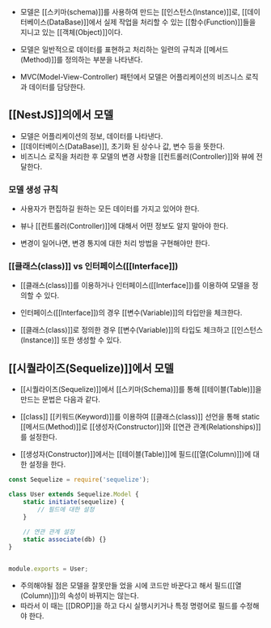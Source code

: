 - 모델은 [[스키마(schema)]]를 사용하여 만드는 [[인스턴스(Instance)]]로, [[데이터베이스(DataBase)]]에서 실제 작업을 처리할 수 있는 [[함수(Function)]]들을 지니고 있는 [[객체(Object)]]이다.
- 모델은 일반적으로 데이터를 표현하고 처리하는 일련의 규칙과 [[메서드(Method)]]를 정의하는 부분을 나타낸다.

- MVC(Model-View-Controller) 패턴에서 모델은 어플리케이션의 비즈니스 로직과 데이터를 담당한다.


## [[NestJS]]의에서 모델

- 모델은 어플리케이션의 정보, 데이터를 나타낸다. 
- [[데이터베이스(DataBase)]], 초기화 된 상수나 값, 변수 등을 뜻한다. 
- 비즈니스 로직을 처리한 후 모델의 변경 사항을 [[컨트롤러(Controller)]]와 뷰에 전달한다.

### 모델 생성 규칙

- 사용자가 편집하길 원하는 모든 데이터를 가지고 있어야 한다.

- 뷰나 [[컨트롤러(Controller)]]에 대해서 어떤 정보도 알지 말아야 한다.
- 변경이 일어나면, 변경 통지에 대한 처리 방법을 구현해야만 한다.

### [[클래스(class)]] vs 인터페이스([[Interface]])

- [[클래스(class)]]를 이용하거나 인터페이스([[Interface]])를 이용하여 모델을 정의할 수 있다.

- 인터페이스([[Interface]])의 경우 [[변수(Variable)]]의 타입만을 체크한다.
- [[클래스(class)]]로 정의한 경우 [[변수(Variable)]]의 타입도 체크하고 [[인스턴스(Instance)]] 또한 생성할 수 있다.


## [[시퀄라이즈(Sequelize)]]에서 모델

- [[시퀄라이즈(Sequelize)]]에서 [[스키마(Schema)]]를 통해 [[테이블(Table)]]을 만드는 문법은 다음과 같다.
- [[class]] [[키워드(Keyword)]]를 이용하여 [[클래스(class)]] 선언을 통해 static [[메서드(Method)]]로 [[생성자(Constructor)]]와 [[연관 관계(Relationships)]]를 설정한다.

- [[생성자(Constructor)]]에서는 [[테이블(Table)]]에 필드([[열(Column)]])에 대한 설정을 한다.

```js
const Sequelize = require('sequelize');

class User extends Sequelize.Model {
	static initiate(sequelize) {
		// 필드에 대한 설정
	}
	
	// 연관 관계 설정
	static associate(db) {}
}


module.exports = User;
```

- 주의해야될 점은 모델을 잘못만들 었을 시에 코드만 바꾼다고 해서 필드([[열(Column)]])의 속성이 바뀌지는 않는다.
- 따라서 이 때는 [[DROP]]을 하고 다시 실행시키거나 특정 명령어로 필드를 수정해야 한다.